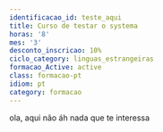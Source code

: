 ```yaml
---
identificacao_id: teste_aqui
title: Curso de testar o systema
horas: '8'
mes: '3'
desconto_inscricao: 10%
ciclo_category: linguas_estrangeiras
formacao_Active: active
class: formacao-pt
idiom: pt
category: formacao
---
```

ola, aqui não áh nada que te interessa
